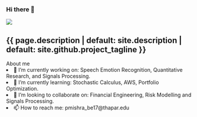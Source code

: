 ### Hi there 👋
 <img src="https://s31531.pcdn.co/wp-content/uploads/2017/05/mixed-media-art-supplies-7-e1550613117231-1024x615.jpg"  class="project-name" />
      <h2 class="project-tagline">{{ page.description | default: site.description | default: site.github.project_tagline }}</h2>
About me

<li>🔭 I’m currently working on: Speech Emotion Recognition, Quantitative Research, and Signals Processing.</li>
<li>🌱 I’m currently learning: Stochastic Calculus, AWS, Portfolio Optimization.</li>
<li>👯 I’m looking to collaborate on: Financial Engineering, Risk Modelling and Signals Processing.</li> 
<li>📫 How to reach me: pmishra_be17@thapar.edu</li>


